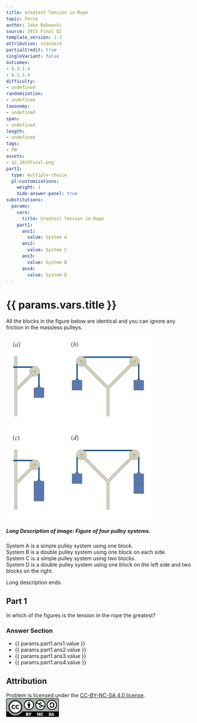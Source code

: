 ```yaml
---
title: Greatest Tension in Rope
topic: Force
author: Jake Bobowski
source: 2015 Final Q2
template_version: 1.3
attribution: standard
partialCredit: true
singleVariant: false
outcomes:
- 6.3.1.4
- 6.1.1.4
difficulty:
- undefined
randomization:
- undefined
taxonomy:
- undefined
span:
- undefined
length:
- undefined
tags:
- PW
assets:
- q2_2015Final.png
part1:
  type: multiple-choice
  pl-customizations:
    weight: 1
    hide-answer-panel: true
substitutions:
  params:
    vars:
      title: Greatest Tension in Rope
    part1:
      ans1:
        value: System A
      ans2:
        value: System C
      ans3:
        value: System B
      ans4:
        value: System D
---
```

# {{ params.vars.title }}
All the blocks in the figure below are identical and you can ignore any friction in the massless pulleys.

<img longdesc="Greatest Tension in Rope.md#desc" alt="Figure of four pulley systems." src="q2_2015Final.png">

</br>

<div id="desc">
<h5>Long Description of image: Figure of four pulley systems.</h5>
System A is a simple pulley system using one block.</br>
System B is a double pulley system using one block on each side.</br>
System C is a simple pulley system using two blocks.</br>
System D is a double pulley system using one block on the left side and two blocks on the right.
<p>Long description ends.</p>
<div>

## Part 1

In which of the figures is the tension in the rope the greatest?

### Answer Section

- {{ params.part1.ans1.value }}
- {{ params.part1.ans2.value }}
- {{ params.part1.ans3.value }}
- {{ params.part1.ans4.value }}

## Attribution

Problem is licensed under the [CC-BY-NC-SA 4.0 license](https://creativecommons.org/licenses/by-nc-sa/4.0/).<br> ![The Creative Commons 4.0 license requiring attribution-BY, non-commercial-NC, and share-alike-SA license.](https://raw.githubusercontent.com/firasm/bits/master/by-nc-sa.png)